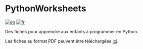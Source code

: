 # PythonWorksheets

[![en](https://img.shields.io/badge/lang-en-red.svg)](https://github.com/ColinPitrat/README.md)
[![fr](https://img.shields.io/badge/lang-fr-blue.svg)](https://github.com/ColinPitrat/README-fr.md)

Des fiches pour apprendre aux enfants à programmer en Python.

Les fiches au format PDF peuvent être téléchargées [ici](https://github.com/ColinPitrat/PythonWorksheets/releases/download/latest/python-sheets-fr.zip).
